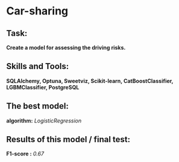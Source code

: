 # Car-sharing

## Task:
 
**Create a model for assessing the driving risks.**

## Skills and Tools:

**SQLAlchemy, Optuna, Sweetviz, Scikit-learn, CatBoostClassifier, LGBMClassifier, PostgreSQL**

## The best model:

**algorithm:** *LogisticRegression*


## Results of this model / final test:

**F1-score :** *0.67*

